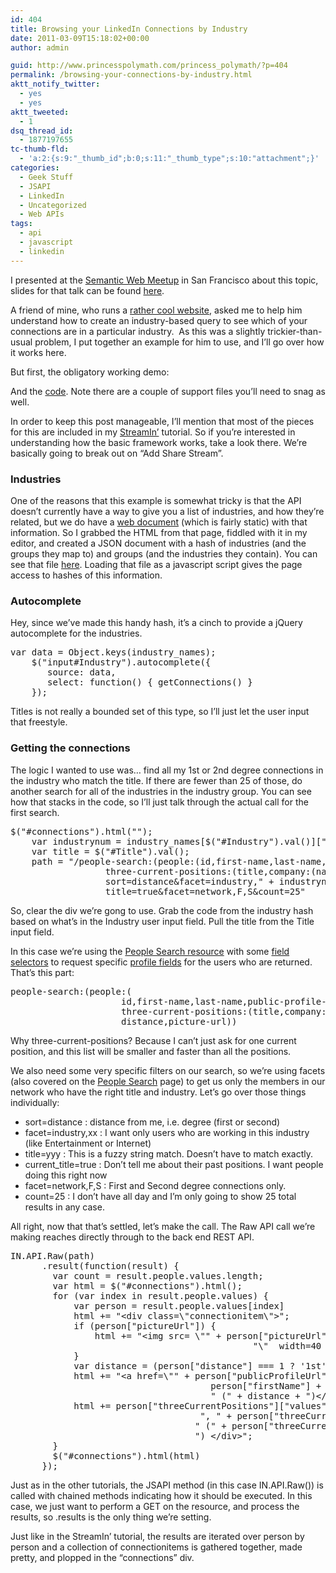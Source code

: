 ```yaml
---
id: 404
title: Browsing your LinkedIn Connections by Industry
date: 2011-03-09T15:18:02+00:00
author: admin

guid: http://www.princesspolymath.com/princess_polymath/?p=404
permalink: /browsing-your-connections-by-industry.html
aktt_notify_twitter:
  - yes
  - yes
aktt_tweeted:
  - 1
dsq_thread_id:
  - 1877197655
tc-thumb-fld:
  - 'a:2:{s:9:"_thumb_id";b:0;s:11:"_thumb_type";s:10:"attachment";}'
categories:
  - Geek Stuff
  - JSAPI
  - LinkedIn
  - Uncategorized
  - Web APIs
tags:
  - api
  - javascript
  - linkedin
---
```

I presented at the [Semantic Web Meetup](http://www.meetup.com/The-San-Francisco-Semantic-Web-Meetup/events/16940644/) in San Francisco about this topic, slides for that talk can be found [here](http://www.princesspolymath.com/princess_polymath/wp-content/uploads/2011/06/semantic-Presentation.pdf).

A friend of mine, who runs a [rather cool website](http://www.dailyendeavor.com), asked me to help him understand how to create an industry-based query to see which of your connections are in a particular industry.  As this was a slightly trickier-than-usual problem, I put together an example for him to use, and I&#8217;ll go over how it works here.

But first, the obligatory working demo:

And the [code](http://www.princesspolymath.com/dailyendeav/industry.html). Note there are a couple of support files you&#8217;ll need to snag as well.

In order to keep this post manageable, I&#8217;ll mention that most of the pieces for this are included in my [StreamIn&#8217;](http://www.princesspolymath.com/princess_polymath/?p=347) tutorial. So if you&#8217;re interested in understanding how the basic framework works, take a look there. We&#8217;re basically going to break out on &#8220;Add Share Stream&#8221;.

### Industries

One of the reasons that this example is somewhat tricky is that the API doesn&#8217;t currently have a way to give you a list of industries, and how they&#8217;re related, but we do have a [web document](http://developer.linkedin.com/docs/DOC-1011) (which is fairly static) with that information. So I grabbed the HTML from that page, fiddled with it in my editor, and created a JSON document with a hash of industries (and the groups they map to) and groups (and the industries they contain). You can see that file [here](http://www.princesspolymath.com/dailyendeav/industries.js). Loading that file as a javascript script gives the page access to hashes of this information.

### Autocomplete

Hey, since we&#8217;ve made this handy hash, it&#8217;s a cinch to provide a jQuery autocomplete for the industries.

<pre>var data = Object.keys(industry_names);
	$("input#Industry").autocomplete({
	   source: data,
	   select: function() { getConnections() }
	});</pre>

Titles is not really a bounded set of this type, so I&#8217;ll just let the user input that freestyle.

### Getting the connections

The logic I wanted to use was&#8230; find all my 1st or 2nd degree connections in the industry who match the title. If there are fewer than 25 of those, do another search for all of the industries in the industry group. You can see how that stacks in the code, so I&#8217;ll just talk through the actual call for the first search.

<pre>$("#connections").html("");
	var industrynum = industry_names[$("#Industry").val()]["code"]
	var title = $("#Title").val();
	path = "/people-search:(people:(id,first-name,last-name,public-profile-url,
                  three-current-positions:(title,company:(name,industry)),distance,picture-url))?
                  sort=distance&facet=industry," + industrynum + "&title=" + title + "&current-
                  title=true&facet=network,F,S&count=25"</pre>

So, clear the div we&#8217;re gong to use. Grab the code from the industry hash based on what&#8217;s in the Industry user input field. Pull the title from the Title input field.

In this case we&#8217;re using the [People Search resource](http://developer.linkedin.com/docs/DOC-1191) with some [field selectors](http://developer.linkedin.com/docs/DOC-1014) to request specific [profile fields](http://developer.linkedin.com/docs/DOC-1061) for the users who are returned. That&#8217;s this part:

<pre>people-search:(people:(
                     id,first-name,last-name,public-profile-url,
                     three-current-positions:(title,company:(name,industry)),
                     distance,picture-url))</pre>

Why three-current-positions? Because I can&#8217;t just ask for one current position, and this list will be smaller and faster than all the positions.

We also need some very specific filters on our search, so we&#8217;re using facets (also covered on the [People Search](http://developer.linkedin.com/docs/DOC-1191) page) to get us only the members in our network who have the right title and industry. Let&#8217;s go over those things individually:

  * sort=distance : distance from me, i.e. degree (first or second)
  * facet=industry,xx : I want only users who are working in this industry (like Entertainment or Internet)
  * title=yyy : This is a fuzzy string match. Doesn&#8217;t have to match exactly.
  * current_title=true : Don&#8217;t tell me about their past positions. I want people doing this right now
  * facet=network,F,S : First and Second degree connections only.
  * count=25 : I don&#8217;t have all day and I&#8217;m only going to show 25 total results in any case.

All right, now that that&#8217;s settled, let&#8217;s make the call. The Raw API call we&#8217;re making reaches directly through to the back end REST API.

<pre>IN.API.Raw(path)
	  .result(function(result) {
	    var count = result.people.values.length;
	    var html = $("#connections").html();
	  	for (var index in result.people.values) {
	  		var person = result.people.values[index]
	  		html += "&lt;div class=\"connectionitem\"&gt;";
	  		if (person["pictureUrl"]) {
		  		html += "&lt;img src= \"" + person["pictureUrl"] +
                                              "\"  width=40 align=right/&gt;";
			}
			var distance = (person["distance"] === 1 ? '1st' : '2nd')
	  		html += "&lt;a href=\"" + person["publicProfileUrl"] + "\"&gt;&lt;h3&gt;" +
                                      person["firstName"] + " " + person["lastName"] +
                                      " (" + distance + ")&lt;/h3&gt;&lt;/a&gt;";
	  		html += person["threeCurrentPositions"]["values"][0]["title"] +
                                    ", " + person["threeCurrentPositions"]["values"][0]["company"]["name"] +
                                   " (" + person["threeCurrentPositions"]["values"][0]["company"]["industry"] +
                                   ") &lt;/div&gt;";
	  	}
	  	$("#connections").html(html)
	  });</pre>

Just as in the other tutorials, the JSAPI method (in this case IN.API.Raw()) is called with chained methods indicating how it should be executed. In this case, we just want to perform a GET on the resource, and process the results, so .results is the only thing we&#8217;re setting.

Just like in the StreamIn&#8217; tutorial, the results are iterated over person by person and a collection of connectionitems is gathered together, made pretty, and plopped in the &#8220;connections&#8221; div.